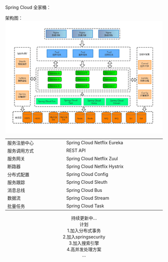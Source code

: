 
Spring Cloud 全家桶：

架构图：
![Image text](https://github.com/huangqiaofei/img-folder/blob/master/img/Framework.jpg)

<center>
    <table width="800">
	<tr><td width="300">服务注册中心</td><td width="500">Spring Cloud Netflix Eureka</td></tr>
	<tr><td width="300">服务调用方式</td><td width="500">REST API</td></tr>
	<tr><td width="300">服务网关</td><td width="500">Spring Cloud Netflix Zuul</td></tr>
    	<tr><td width="300">断路器</td><td width="500">Spring Cloud Netflix Hystrix</td></tr>
    	<tr><td width="300">分布式配置</td><td width="500">Spring Cloud Config</td></tr>
    	<tr><td width="300">服务跟踪</td><td width="500">Spring Cloud Sleuth</td></tr>
	<tr><td width="300">消息总线</td><td width="500">Spring Cloud Bus</td></tr>
	<tr><td width="300">数据流</td><td width="500">Spring Cloud Stream</td></tr>
	<tr><td width="300">批量任务</td><td width="500">Spring Cloud Task</td></tr>
    </table>

持续更新中…</br>
计划</br>
    1.加入分布式事务</br>
    2.加入springsecurity</br>
    3.加入搜索引擎</br>
    4.高并发处理方案</br>
    …</br> 
